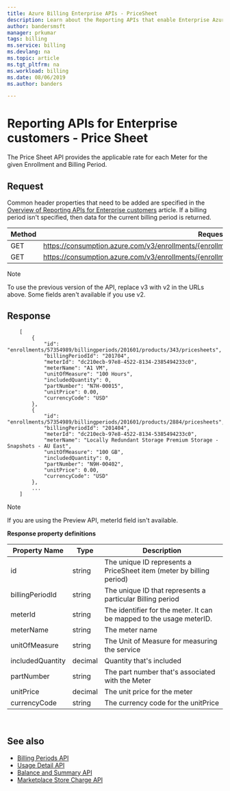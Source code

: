 ```yaml
---
title: Azure Billing Enterprise APIs - PriceSheet
description: Learn about the Reporting APIs that enable Enterprise Azure customers to pull consumption data programmatically.
author: bandersmsft
manager: prkumar
tags: billing
ms.service: billing
ms.devlang: na
ms.topic: article
ms.tgt_pltfrm: na
ms.workload: billing
ms.date: 08/06/2019
ms.author: banders

---
```

# Reporting APIs for Enterprise customers - Price Sheet

The Price Sheet API provides the applicable rate for each Meter for the given Enrollment and Billing Period.

## Request
Common header properties that need to be added are specified in the [Overview of Reporting APIs for Enterprise customers](https://docs.microsoft.com/azure/billing/billing-enterprise-api) article. If a billing period isn't specified, then data for the current billing period is returned.

|Method | Request URI|
|-|-|
|GET|https://consumption.azure.com/v3/enrollments/{enrollmentNumber}/pricesheet|
|GET|https://consumption.azure.com/v3/enrollments/{enrollmentNumber}/billingPeriods/{billingPeriod}/pricesheet|

> [!Note]
> To use the previous version of the API, replace v3 with v2 in the URLs above. Some fields aren't available if you use v2.

## Response


  		[
    		{
    		  	"id": "enrollments/57354989/billingperiods/201601/products/343/pricesheets",
    	  		"billingPeriodId": "201704",
				"meterId": "dc210ecb-97e8-4522-8134-2385494233c0",
    	  		"meterName": "A1 VM",
    	  		"unitOfMeasure": "100 Hours",
    	 	 	"includedQuantity": 0,
    	  		"partNumber": "N7H-00015",
    	  		"unitPrice": 0.00,
    	  		"currencyCode": "USD"
    		},
    		{
    	  		"id": "enrollments/57354989/billingperiods/201601/products/2884/pricesheets",
    	  		"billingPeriodId": "201404",
				"meterId": "dc210ecb-97e8-4522-8134-5385494233c0",
    	  		"meterName": "Locally Redundant Storage Premium Storage - Snapshots - AU East",
    	  		"unitOfMeasure": "100 GB",
    	  		"includedQuantity": 0,
    	  		"partNumber": "N9H-00402",
    	  		"unitPrice": 0.00,
    	  		"currencyCode": "USD"
    		},
			...
		]


> [!Note]
>If you are using the Preview API, meterId field isn't available.
>

**Response property definitions**

|Property Name| Type| Description|
|-|-|-|
|id| string| The unique ID represents a PriceSheet item (meter by billing period)|
|billingPeriodId| string| The unique ID that represents a particular Billing period|
|meterId| string| The identifier for the meter. It can be mapped to the usage meterID.|
|meterName| string| The meter name|
|unitOfMeasure| string| The Unit of Measure for measuring the service|
|includedQuantity| decimal| Quantity that's included |
|partNumber| string| The part number that's associated with the Meter|
|unitPrice| decimal| The unit price for the meter|
|currencyCode| string| The currency code for the unitPrice|

<br/>

## See also

* [Billing Periods API](billing-enterprise-api-billing-periods.md)
* [Usage Detail API](billing-enterprise-api-usage-detail.md)
* [Balance and Summary API](billing-enterprise-api-balance-summary.md)
* [Marketplace Store Charge API](billing-enterprise-api-marketplace-storecharge.md)
